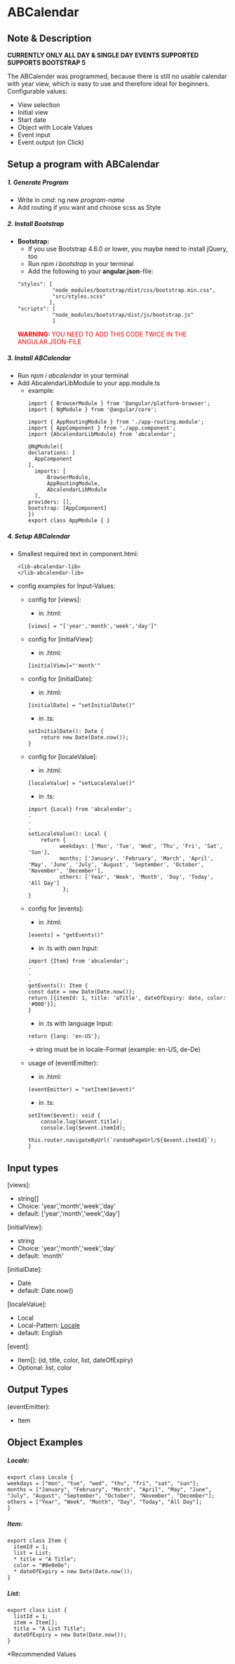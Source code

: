 # ABCalendar

## Note & Description
**CURRENTLY ONLY ALL DAY & SINGLE DAY EVENTS SUPPORTED**
<br/>
**SUPPORTS BOOTSTRAP 5**

The ABCalender was programmed, because there is still no usable calendar with year view, which is easy to use and therefore ideal for beginners.
Configurable values:
- View selection
- Initial view
- Start date
- Object with Locale Values
- Event input
- Event output (on Click)

## Setup a program with ABCalendar

##### 1. Generate Program
- Write in *cmd*: ng new *program-name*
- Add routing if you want and choose scss as Style 

##### 2. Install Bootstrap
- **Bootstrap:**
   * If you use Bootstrap 4.6.0 or lower, you maybe need to install jQuery, too
   * Run *npm i bootstrap* in your terminal
   * Add the following to your **angular.json**-file:
    ```
    "styles": [
               "node_modules/bootstrap/dist/css/bootstrap.min.css",
               "src/styles.scss"
              ],
    "scripts": [
               "node_modules/bootstrap/dist/js/bootstrap.js"
               ]
    ```
  <span style="color: RED">**WARNING:** YOU NEED TO ADD THIS CODE TWICE IN THE ANGULAR.JSON-FILE<span/> 
  
##### 3. Install ABCalendar
- Run *npm i abcalendar* in your terminal
- Add AbcalendarLibModule to your app.module.ts
    * example:
        ```
      import { BrowserModule } from '@angular/platform-browser';
      import { NgModule } from '@angular/core';
      
      import { AppRoutingModule } from './app-routing.module';
      import { AppComponent } from './app.component';
      import {AbcalendarLibModule} from 'abcalendar';
      
      @NgModule({
        declarations: [
          AppComponent
        ],
          imports: [
              BrowserModule,
              AppRoutingModule,
              AbcalendarLibModule
          ],
        providers: [],
        bootstrap: [AppComponent]
      })
      export class AppModule { }
        ```
      
##### 4. Setup ABCalendar
- Smallest required text in component.html:
    ```
  <lib-abcalendar-lib>
  </lib-abcalendar-lib>
    ```
- config examples for Input-Values:
    * config for [views]:
        * in .html:
        ```
      [views] = "['year','month','week','day']"
        ```
    * config for [initialView]:
        * in .html:
      ```
      [initialView]="'month'"
      ```
    * config for [initialDate]:
        * in .html:
        ```
        [initialDate] = "setInitialDate()"
        ```
        * in .ts:
        ```
        setInitialDate(): Date {
            return new Date(Date.now());
        }
        ```
    * config for [localeValue]:
        * in .html:
        ```
        [localeValue] = "setLocaleValue()"
        ```
        * in .ts:
        ```
        import {Local} from 'abcalendar';
        .
        .
        .
        setLocaleValue(): Local {
            return {
                  weekdays: ['Mon', 'Tue', 'Wed', 'Thu', 'Fri', 'Sat', 'Sun'],
                  months: ['January', 'February', 'March', 'April', 'May', 'June', 'July', 'August', 'September', 'October', 'November', 'December'],
                  others: ['Year', 'Week', 'Month', 'Day', 'Today', 'All Day']
                   };
        }
        ```
    * config for [events]:
        * in .html:
        ```
        [events] = "getEvents()"
        ```
        
        * in .ts with own Input:
        ```
        import {Item} from 'abcalendar';
        .
        .
        .
        getEvents(): Item {
        const date = new Date(Date.now());
        return [{itemId: 1, title: 'aTitle', dateOfExpiry: date, color: '#000'}];
        }
        ```
        * in .ts with language Input:
        ```
        return {lang: 'en-US'};
        ```
        -> string must be in locale-Format (example: en-US, de-De)
        
    * usage of (eventEmitter):
        * in .html:
        ```
        (eventEmitter) = "setItem($event)"
        ```
        * in .ts:
        ```
        setItem($event): void {
            console.log($event.title);
            console.log($event.itemId);
            this.router.navigateByUrl(`randomPageUrl/${$event.itemId}`);
        }
        ```
        
## Input types
[views]: 
* string[]
* Choice:   'year','month','week','day'
* default: ['year','month','week','day']
  
[initialView]:
* string
* Choice: 'year','month','week','day'
* default: 'month'

[initialDate]:
* Date
* default: Date.now()

[localeValue]:
* Local
* Local-Pattern: [Locale](#locale)
* default: English

[event]:
* Item[]: (id, title, color, list, dateOfExpiry)
* Optional: list, color

## Output Types

(eventEmitter):
* Item

## Object Examples

<a name="locale"></a>
##### Locale:
```
export class Locale {
weekdays = ["mon", "tue", "wed", "thu", "fri", "sat", "sun"];
months = ["January", "February", "March", "April", "May", "June", "July", "August", "September", "October", "November", "December"];
others = ["Year", "Week", "Month", "Day", "Today", "All Day"];
}
```
<a name="item"></a>
##### Item:
```
export class Item {
  itemId = 1;
  list = List;
  * title = "A Title";
  color = "#0e0e0e";
  * dateOfExpiry = new Date(Date.now());
}
```

<a name="list"></a>
##### List:
```
export class List {
  listId = 1;
  item = Item[];
  title = "A List Title";
  dateOfExpiry = new Date(Date.now());
}
```
  
*Recommended Values
